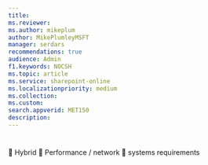 ```yaml
---
title: 
ms.reviewer: 
ms.author: mikeplum
author: MikePlumleyMSFT
manager: serdars
recommendations: true
audience: Admin
f1.keywords: NOCSH
ms.topic: article
ms.service: sharepoint-online
ms.localizationpriority: medium
ms.collection:  
ms.custom:
search.appverid: MET150
description: 
---
```


# 


	Hybrid
	Performance / network
	systems requirements
